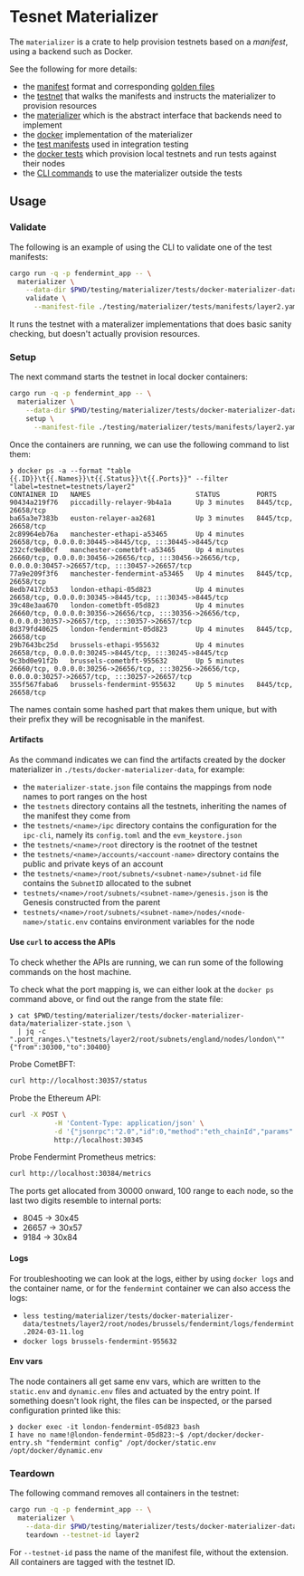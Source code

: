 # Tesnet Materializer

The `materializer` is a crate to help provision testnets based on a _manifest_, using a backend such as Docker.

See the following for more details:
* the [manifest](./src/manifest.rs) format and corresponding [golden files](./golden/manifest)
* the [testnet](./src/testnet.rs) that walks the manifests and instructs the materializer to provision resources
* the [materializer](./src/materializer.rs) which is the abstract interface that backends need to implement
* the [docker](./src/docker) implementation of the materializer
* the [test manifests](./tests/manifests) used in integration testing
* the [docker tests](./tests/docker_tests) which provision local testnets and run tests against their nodes
* the [CLI commands](../../app/options/src/materializer.rs) to use the materializer outside the tests

## Usage


### Validate

The following is an example of using the CLI to validate one of the test manifests:

```bash
cargo run -q -p fendermint_app -- \
  materializer \
    --data-dir $PWD/testing/materializer/tests/docker-materializer-data/ \
    validate \
      --manifest-file ./testing/materializer/tests/manifests/layer2.yaml
```

It runs the testnet with a materalizer implementations that does basic sanity checking, but doesn't actually provision resources.

### Setup

The next command starts the testnet in local docker containers:

```bash
cargo run -q -p fendermint_app -- \
  materializer \
    --data-dir $PWD/testing/materializer/tests/docker-materializer-data/ \
    setup \
      --manifest-file ./testing/materializer/tests/manifests/layer2.yaml
```

Once the containers are running, we can use the following command to list them:

```console
❯ docker ps -a --format "table {{.ID}}\t{{.Names}}\t{{.Status}}\t{{.Ports}}" --filter "label=testnet=testnets/layer2"
CONTAINER ID   NAMES                          STATUS         PORTS
90434a219f76   piccadilly-relayer-9b4a1a      Up 3 minutes   8445/tcp, 26658/tcp
ba65a3e7383b   euston-relayer-aa2681          Up 3 minutes   8445/tcp, 26658/tcp
2c89964eb76a   manchester-ethapi-a53465       Up 4 minutes   26658/tcp, 0.0.0.0:30445->8445/tcp, :::30445->8445/tcp
232cfc9e80cf   manchester-cometbft-a53465     Up 4 minutes   26660/tcp, 0.0.0.0:30456->26656/tcp, :::30456->26656/tcp, 0.0.0.0:30457->26657/tcp, :::30457->26657/tcp
77a9e209f3f6   manchester-fendermint-a53465   Up 4 minutes   8445/tcp, 26658/tcp
8edb7417cb53   london-ethapi-05d823           Up 4 minutes   26658/tcp, 0.0.0.0:30345->8445/tcp, :::30345->8445/tcp
39c48e3aa670   london-cometbft-05d823         Up 4 minutes   26660/tcp, 0.0.0.0:30356->26656/tcp, :::30356->26656/tcp, 0.0.0.0:30357->26657/tcp, :::30357->26657/tcp
8d379fd40625   london-fendermint-05d823       Up 4 minutes   8445/tcp, 26658/tcp
29b7643bc25d   brussels-ethapi-955632         Up 4 minutes   26658/tcp, 0.0.0.0:30245->8445/tcp, :::30245->8445/tcp
9c3bd0e91f2b   brussels-cometbft-955632       Up 5 minutes   26660/tcp, 0.0.0.0:30256->26656/tcp, :::30256->26656/tcp, 0.0.0.0:30257->26657/tcp, :::30257->26657/tcp
355f567faba6   brussels-fendermint-955632     Up 5 minutes   8445/tcp, 26658/tcp
```

The names contain some hashed part that makes them unique, but with their prefix they will be recognisable in the manifest.

#### Artifacts

As the command indicates we can find the artifacts created by the docker materializer in `./tests/docker-materializer-data`, for example:
* the `materializer-state.json` file contains the mappings from node names to port ranges on the host
* the `testnets` directory contains all the testnets, inheriting the names of the manifest they come from
* the `testnets/<name>/ipc` directory contains the configuration for the `ipc-cli`, namely its `config.toml` and the `evm_keystore.json`
* the `testnets/<name>/root` directory is the rootnet of the testnet
* the `testnets/<name>/accounts/<account-name>` directory contains the public and private keys of an account
* the `testnets/<name>/root/subnets/<subnet-name>/subnet-id` file contains the `SubnetID` allocated to the subnet
* `testnets/<name>/root/subnets/<subnet-name>/genesis.json` is the Genesis constructed from the parent
* `testnets/<name>/root/subnets/<subnet-name>/nodes/<node-name>/static.env` contains environment variables for the node


#### Use `curl` to access the APIs

To check whether the APIs are running, we can run some of the following commands on the host machine.

To check what the port mapping is, we can either look at the `docker ps` command above, or find out the range from the state file:

```console
❯ cat $PWD/testing/materializer/tests/docker-materializer-data/materializer-state.json \
  | jq -c ".port_ranges.\"testnets/layer2/root/subnets/england/nodes/london\""
{"from":30300,"to":30400}
```

Probe CometBFT:
```bash
curl http://localhost:30357/status
```

Probe the Ethereum API:
```bash
curl -X POST \
           -H 'Content-Type: application/json' \
           -d '{"jsonrpc":"2.0","id":0,"method":"eth_chainId","params":[]}' \
           http://localhost:30345
```

Probe Fendermint Prometheus metrics:
```bash
curl http://localhost:30384/metrics
```

The ports get allocated from 30000 onward, 100 range to each node, so the last two digits resemble to internal ports:
* 8045 -> 30x45
* 26657 -> 30x57
* 9184 -> 30x84

#### Logs

For troubleshooting we can look at the logs, either by using `docker logs` and the container name, or for the `fendermint` container we can also access the logs:
* `less testing/materializer/tests/docker-materializer-data/testnets/layer2/root/nodes/brussels/fendermint/logs/fendermint.2024-03-11.log`
* `docker logs brussels-fendermint-955632`


#### Env vars

The node containers all get same env vars, which are written to the `static.env` and `dynamic.env` files and actuated by the entry point. If something doesn't look right, the files can be inspected, or the parsed configuration printed like this:

```console
❯ docker exec -it london-fendermint-05d823 bash
I have no name!@london-fendermint-05d823:~$ /opt/docker/docker-entry.sh "fendermint config" /opt/docker/static.env /opt/docker/dynamic.env
```


### Teardown

The following command removes all containers in the testnet:

```bash
cargo run -q -p fendermint_app -- \
  materializer \
    --data-dir $PWD/testing/materializer/tests/docker-materializer-data/ \
    teardown --testnet-id layer2
```

For `--testnet-id` pass the name of the manifest file, without the extension. All containers are tagged with the testnet ID.
